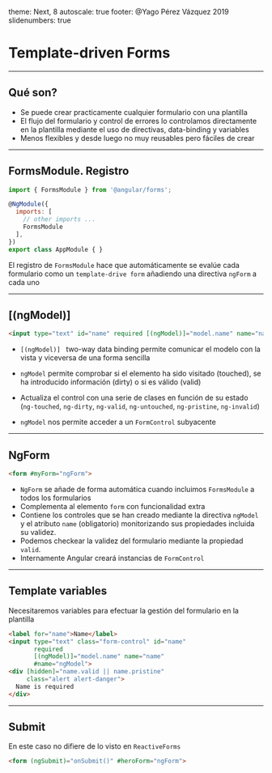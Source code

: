 theme: Next, 8
autoscale: true
footer: @Yago Pérez Vázquez 2019
slidenumbers: true

# Template-driven Forms

---

## Qué son?

- Se puede crear practicamente cualquier formulario con una plantilla
- El flujo del formulario y control de errores lo controlamos directamente en la plantilla mediante el uso de directivas, data-binding y variables
- Menos flexibles y desde luego no muy reusables pero fáciles de crear

---

## FormsModule. Registro

```javascript
import { FormsModule } from '@angular/forms';

@NgModule({
  imports: [
    // other imports ...
    FormsModule
  ],
})
export class AppModule { }
```

El registro de `FormsModule` hace que automáticamente se evalúe cada formulario como un `template-drive form` añadiendo una directiva `ngForm` a cada uno		

------

## [(ngModel)]

```html
<input type="text" id="name" required [(ngModel)]="model.name" name="name">
```

- `[(ngModel)] ` two-way data binding permite comunicar el modelo con la vista y viceversa de una forma sencilla

- `ngModel` permite comprobar si el elemento ha sido visitado (touched), se ha introducido información (dirty) o si es válido (valid)

- Actualiza el control con una serie de clases en función de su estado (`ng-touched`, `ng-dirty`, `ng-valid`, `ng-untouched`, `ng-pristine`, `ng-invalid`)

- `ngModel` nos permite acceder a un `FormControl` subyacente

---

## NgForm

```html
<form #myForm="ngForm">
```

- `NgForm` se añade de forma automática cuando incluimos `FormsModule` a todos los formularios
- Complementa al elemento  `form`  con funcionalidad extra
- Contiene los controles que se han creado mediante la directiva  `ngModel`  y el atributo  `name` (obligatorio) monitorizando sus propiedades incluida su validez. 
- Podemos checkear la validez del formulario mediante la propiedad  `valid`.
- Internamente Angular creará instancias de `FormControl`

---

## Template variables

Necesitaremos variables para efectuar la gestión del formulario en la plantilla

```html
<label for="name">Name</label>
<input type="text" class="form-control" id="name"
       required
       [(ngModel)]="model.name" name="name"
       #name="ngModel">
<div [hidden]="name.valid || name.pristine"
     class="alert alert-danger">
  Name is required
</div>
```

---

## Submit

En este caso no difiere de lo visto en `ReactiveForms`

```html
<form (ngSubmit)="onSubmit()" #heroForm="ngForm">
```



